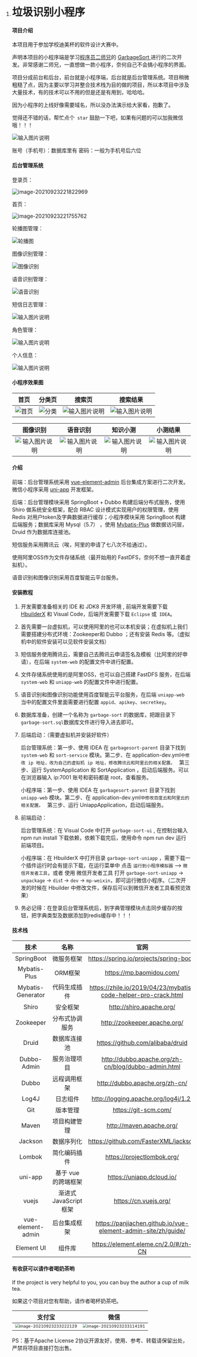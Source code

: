 1. # 垃圾识别小程序

   #### 项目介绍

   本项目用于参加学校迪美杯的软件设计大赛中。

   声明本项目的小程序端是学习[程序员二师兄](https://gitee.com/aaluoxiang/GarbageSort)的 [GarbageSort ](https://gitee.com/aaluoxiang/GarbageSort)进行的二次开发。非常感谢二师兄，一直想做一款小程序，奈何自己不会搞小程序的界面。

   项目分成前台和后台，前台就是小程序端，后台就是后台管理系统。项目稍微粗糙了点，因为主要以学习并整合技术栈为目的做的项目，所以本项目中涉及大量技术，有的技术可以不用的但是还是有用到，哈哈哈。

   因为小程序的上线好像需要域名，所以没办法演示给大家看，抱歉了。

   觉得还不错的话，帮忙点个` star` 鼓励一下吧，如果有问题的可以加我微信哦！！！

   ![输入图片说明](https://images.gitee.com/uploads/images/2021/0924/001928_443d0082_7564778.png "微信图片_20210924001854.png")

   账号（手机号）：数据库里有
   密码：一般为手机号后六位

   #### 后台管理系统

   登录页：

   ![image-20210923221822969](https://images.gitee.com/uploads/images/2021/0924/000608_2eb427ff_7564778.png)

   首页：

   ![image-20210923221755762](https://images.gitee.com/uploads/images/2021/0924/000630_dc7e5700_7564778.png)

   轮播图管理：

   ![轮播图](https://images.gitee.com/uploads/images/2021/0924/000735_bf861c42_7564778.png "image-20210923233444514.png")

   图像识别管理：

   ![图像识别](https://images.gitee.com/uploads/images/2021/0924/000830_07821e69_7564778.png "image-20210923233506602.png")

   语音识别管理：

   ![语音识别](https://images.gitee.com/uploads/images/2021/0924/000853_19a3f678_7564778.png "image-20210923222051854.png")

   短信日志管理：

   ![输入图片说明](https://images.gitee.com/uploads/images/2021/0924/000914_84c42bcf_7564778.png "image-20210923222005628.png")

   角色管理：

   ![输入图片说明](https://images.gitee.com/uploads/images/2021/0924/001013_ce6777ed_7564778.png "image-20210923222241887.png")

   个人信息：

   ![输入图片说明](https://images.gitee.com/uploads/images/2021/0924/001033_ee186c27_7564778.png "image-20210923235426746.png")

   

   #### 小程序效果图


   |                             首页                             |                            分类页                            |                            搜索页                            |                           搜索结果                           |
   | :----------------------------------------------------------: | :----------------------------------------------------------: | :----------------------------------------------------------: | :----------------------------------------------------------: |
   | ![首页](https://images.gitee.com/uploads/images/2021/0924/001258_3dd60756_7564778.png "image-20210923233716261.png") | ![分类](https://images.gitee.com/uploads/images/2021/0924/001316_49958ac3_7564778.png "image-20210923233727927.png") | ![输入图片说明](https://images.gitee.com/uploads/images/2021/0924/001336_498a8984_7564778.png "image-20210923233804140.png") | ![输入图片说明](https://images.gitee.com/uploads/images/2021/0924/001350_ff716a0a_7564778.png "image-20210923233837133.png") |

   |                           图像识别                           |                            语音识别                            |                           知识小测                           |                           小测结果                           |
   | :----------------------------------------------------------: | :----------------------------------------------------------: | :----------------------------------------------------------: | :----------------------------------------------------------: |
   | ![输入图片说明](https://images.gitee.com/uploads/images/2021/0924/002320_80cbd73b_7564778.png "微信图片_20210924002311.png") | ![输入图片说明](https://images.gitee.com/uploads/images/2021/0924/002240_dcc3a83d_7564778.png "微信图片_20210924002006.png") | ![输入图片说明](https://images.gitee.com/uploads/images/2021/0924/001527_3539e873_7564778.png "image-20210923233911673.png") | ![输入图片说明](https://images.gitee.com/uploads/images/2021/0924/001542_5c2ec63c_7564778.png "image-20210923233856519.png") |

   

   #### 介绍

   前端：后台管理系统采用 [vue-element-admin](https://panjiachen.github.io/vue-element-admin-site/zh/guide/) 后台集成方案进行二次开发。微信小程序采用 [uni-app](https://uniapp.dcloud.io/) 开发框架。

   后端：后台管理模块采用 SpringBoot + Dubbo 构建后端分布式服务，使用 Shiro 做系统安全框架，配合 RBAC 设计模式实现用户的权限管理，使用 Redis 对用户token及字典数据进行缓存；小程序模块采用 SpringBoot 构建后端服务；数据库采用 Mysql（5.7） ，使用 [Mybatis-Plus](https://mybatis.plus/) 做数据访问层，Druid 作为数据库连接池。

   短信服务采用腾讯云（唉，阿里的申请了七八次不给通过）。

   使用阿里OSS作为文件存储系统（最开始用的 FastDFS，奈何不想一直开着虚拟机）。

   语音识别和图像识别采用百度智能云平台服务。

   

   #### 安装教程

   1. 开发需要准备相关的 IDE 和  JDK8 开发环境 , 前端开发需要下载 [HbuilderX](https://www.dcloud.io/hbuilderx.html) 和 Visual Code，后端开发需要下载 `Eclipse` 或` IDEA`。

   2. 首先需要一台虚拟机，可以使用阿里的也可以本机安装；在虚拟机上我们需要搭建分布式环境：Zookeeper和 Dubbo ；还有安装 Redis 等。（虚拟机中的软件安装可以见软件安装文档）

   3. 短信服务使用腾讯云，需要自己去腾讯云申请签名及模板（比阿里的好申请），在后端 `system-web` 的配置文件中进行配置。 

   4. 文件存储系统使用的是阿里OSS，也可以自己搭建 FastDFS 服务，在后端 `system-web` 和 `uniapp-web` 的配置文件中进行配置。

   5. 语音识别和图像识别功能使用百度智能云平台服务，在后端 `uniapp-web` 当中的配置文件里面需要进行配置 `appid`、`apikey`、`secretkey`。

   6. 数据库准备，创建一个名称为 `garbage-sort` 的数据库，把跟目录下 `garbage-sort.sql`数据库文件进行导入进去即可。

   7. 后端启动：（需要虚拟机并安装好软件）

      后台管理系统：第一步、使用 IDEA 在 `garbagesort-parent` 目录下找到 `system-web` 和 `sort-service` 模块。第二步、在 application-dev.yml` 中修改 ip 地址，改为自己的虚拟机 ip 地址，修改腾讯云和阿里云的相关配置。  ` 第三步、运行 SystemApplication 和 SortApplication ，启动后端服务。可以在浏览器输入 ip:7001 账号和密码都是 root，查看服务。

      小程序端：第一步、使用 IDEA 在 `garbagesort-parent` 目录下找到 `uniapp-web` 模块。第二步、在 application-dev.yml` 中修改百度云和阿里云的相关配置。  ` 第三步、运行 UniappApplication，启动后端服务。

   8. 前端启动：

      后台管理系统：在 Visual Code 中打开  `garbage-sort-ui` , 在控制台输入 npm run install 下载依赖，依赖下载完后，使用命令 npm run dev 运行前端项目。

      小程序端：在 HbuilderX 中打开目录 `garbage-sort-uniapp` ，需要下载一个插件运行时会有提示下载，在运行菜单中 点击 `运行到小程序模拟器` —> `微信开发者工具`，或者 使用 微信开发者工具 打开  `garbage-sort-uniapp` -> `unpackage` -> `dis`t -> `dev` -> `mp-weixin`，即可运行微信小程序。（二次开发的时候在 Hbuilder 中修改文件，保存后可以到微信开发者工具看预览效果）

   9. 务必记得：在登录后台管理系统后，到字典管理模块点击同步缓存的按钮，把字典类型及数据添加到redis缓存中！！！
      

   #### 技术栈

   |       技术        |          名称          |                             官网                             |
   | :---------------: | :--------------------: | :----------------------------------------------------------: |
   |    SpringBoot     |       微服务框架       |           https://spring.io/projects/spring-boot/            |
   |   Mybatis-Plus    |        ORM框架         |                   https://mp.baomidou.com/                   |
   | Mybatis-Generator |      代码生成插件      | https://zhile.io/2019/04/23/mybatis-code-helper-pro-crack.html |
   |       Shiro       |        安全框架        |                   http://shiro.apache.org/                   |
   |     Zookeeper     |     分布式协调服务     |                 http://zookeeper.apache.org/                 |
   |       Druid       |      数据库连接池      |               https://github.com/alibaba/druid               |
   |    Dubbo-Admin    |      服务治理项目      |     http://dubbo.apache.org/zh-cn/blog/dubbo-admin.html      |
   |       Dubbo       |      远程调用框架      |                http://dubbo.apache.org/zh-cn/                |
   |       Log4J       |        日志组件        |             http://logging.apache.org/log4j/1.2/             |
   |        Git        |        版本管理        |                     https://git-scm.com/                     |
   |       Maven       |      项目构建管理      |                   http://maven.apache.org/                   |
   |      Jackson      |       数据序列化       |             https://github.com/FasterXML/jackson             |
   |      Lombok       |      简化编码插件      |                  https://projectlombok.org/                  |
   |      uni-app      |  基于 vue 的跨端框架   |                  https://uniapp.dcloud.io/                   |
   |       vuejs       | 渐进式 JavaScript 框架 |                    https://cn.vuejs.org/                     |
   | vue-element-admin |      后台集成框架      | https://panjiachen.github.io/vue-element-admin-site/zh/guide/ |
   |    Element UI     |         组件库         |             https://element.eleme.cn/2.0/#/zh-CN             |

   

   #### 有收获可以请作者喝奶茶哟

   If the project is very helpful to you, you can buy the author a cup of milk tea. 

   如果这个项目对您有帮助，请作者喝杯奶茶吧。

   | 支付宝                                                       | 微信                                                         |
   | ------------------------------------------------------------ | ------------------------------------------------------------ |
   | <img src="https://images.gitee.com/uploads/images/2021/0924/001109_b62123e9_7564778.png" alt="image-20210923233222129" style="zoom:67%;" /> | <img src="https://images.gitee.com/uploads/images/2021/0924/001129_973da5b9_7564778.png" alt="image-20210923233114191" style="zoom: 67%;" /> |

   PS：基于Apache License 2协议开源友好，使用、参考、转载请保留出处，严禁将项目直接打包出售。